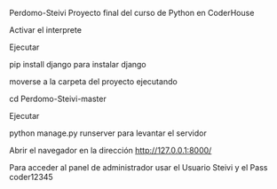 Perdomo-Steivi
Proyecto final del curso de Python en CoderHouse

Activar el interprete

Ejecutar

pip install django para instalar django

moverse a la carpeta del proyecto ejecutando

cd Perdomo-Steivi-master

Ejecutar

python manage.py runserver para levantar el servidor

Abrir el navegador en la dirección http://127.0.0.1:8000/

Para acceder al panel de administrador usar el Usuario Steivi y el Pass coder12345
